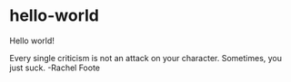 # hello-world
Hello world!

Every single criticism is not an attack on your character. Sometimes, you just suck.
-Rachel Foote

